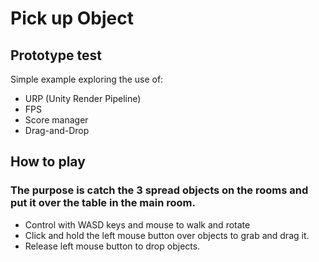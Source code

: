 # Pick up Object

## Prototype test 

Simple example exploring the use of: 
- URP (Unity Render Pipeline) 
- FPS
- Score manager 
- Drag-and-Drop

## How to play
### The purpose is catch the 3 spread objects on the rooms and put it over the table in the main room. 

- Control with WASD keys and mouse to walk and rotate
- Click and hold the left mouse button over objects to grab and drag it.
- Release left mouse button to drop objects.
